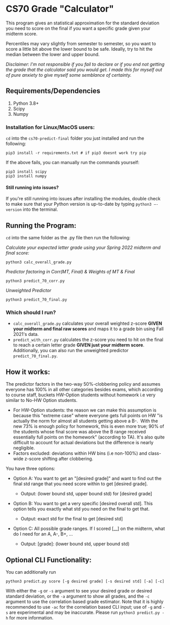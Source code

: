 # CS70 Grade "Calculator"
This program gives an statistical approximation for the standard deviation you need to score on the final if you want a specific grade given your midterm score. 

Percentiles may vary slightly from semester to semester, so you want to score a little bit above the lower bound to be safe. Ideally, try to hit the median between the lower and upper bound.

*Disclaimer: I'm not responsible if you fail to declare or if you end not getting the grade that the calculator said you would get. I made this for myself out of pure anxiety to give myself some semblance of certainty.*

## Requirements/Dependencies
1. Python 3.8+
2. Scipy
3. Numpy

### Installation for Linux/MacOS users:

`cd` into the `cs70-predict-final` folder you just installed and run the following:
```
pip3 install -r requirements.txt # if pip3 doesnt work try pip
```

If the above fails, you can manually run the commands yourself: 
```
pip3 install scipy
pip3 install numpy
```
#### Still running into issues?
If you're still running into issues after installing the modules, double check to make sure that your Python version is up-to-date by typing `python3 –-version` into the terminal.

## Running the Program:

`cd` into the same folder as the .py file then run the following: 

*Calculate your expected letter grade using your Spring 2022 midterm and final score:*
```
python3 calc_overall_grade.py
```

*Predictor factoring in Corr(MT, Final) & Weights of MT & Final*
```
python3 predict_70_corr.py
```

*Unweighted Predictor*
```
python3 predict_70_final.py
```

### Which should I run?
* `calc_overall_grade.py` calculates your overall weighted z-score **GIVEN your midterm and final raw scores** and maps it to a grade bin using Fall 2021's data.
* `predict_with_corr.py` calculates the z-score you need to hit on the final to reach a certain letter grade **GIVEN just your midterm score**. Additionally, you can also run the unweighted predictor `predict_70_final.py`.

## How it works:
The predictor factors in the two-way 50%-clobbering policy and assumes everyone has 100% in all other categories besides exams, which according to course staff, buckets HW-Option students without homework i.e very similar to No-HW Option students. 
* For HW-Option students: the reason we can make this assumption is because this "extreme case" where everyone gets full points on HW "is actually the norm for almost all students getting above a B-.  With the new 73% is enough policy for homework, this is even more true; 90% of the students whose final score was above the B range received essentially full points on the homework" (according to TA). It's also quite difficult to account for actual deviations but the difference is nearly negligible. 
* Factors excluded: deviations within HW bins (i.e non-100%) and class-wide z-score shifting after clobbering.


You have three options:

* Option A: You want to get an "[desired grade]" and want to find out the final std range that you need score within to get [desired grade].
    * Output: (lower bound std, upper bound std) for [desired grade]

* Option B: You want to get a very specific [desired overall std]. This option tells you exactly what std you need on the final to get that. 
    * Output: exact std for the final to get [desired std]

* Option C: All possible grade ranges. If I scored [__] on the midterm, what do I need for an A, A-, B+, ...
    * Output: [grade]: (lower bound std, upper bound std)

## Optional CLI Functionality:
You can additionally run
```
python3 predict.py score [-g desired grade] [-s desired std] [-a] [-c]
```

With either the `-g` or `-s` argument to see your desired grade or desired standard deviation, or the `-a` argument to show all grades, and the `-c` argument to use the correlation based grade estimator. Note that it is highly recommended to use `-ac` for the correlation based CLI input; use of `-g` and `-s` are experimental and may be inaccurate. Please run `python3 predict.py -h` for more information.
